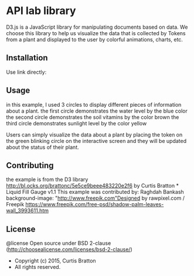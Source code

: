 # API lab library

D3.js is a JavaScript library for manipulating documents based on data. We choose this library to help us visualize the data that is collected by Tokens from a plant and displayed to the user by colorful animations, charts, etc.

## Installation

Use link directly:

<script src="https://d3js.org/d3.v3.min.js"></script>

## Usage

 in this example, I used 3 circles to display different pieces of information about a plant.
 the first circle demonstrates the water level by the blue color
 the second circle demonstrates the soil vitamins by the color brown
 the third circle demonstrates sunlight level by the color yellow

 Users can simply visualize the data about a plant by placing the token on the green blinking circle on the interactive screen and they will be updated about the status of their plant.

## Contributing

the example is from the D3 library http://bl.ocks.org/brattonc/5e5ce9beee483220e2f6 
by Curtis Bratton * Liquid Fill Gauge v1.1
This example was contributed by:
Raghdah Bankash
 background-image: "http://www.freepik.com"Designed by rawpixel.com / Freepik https://www.freepik.com/free-psd/shadow-palm-leaves-wall_3993611.htm


## License
 @license Open source under BSD 2-clause (http://choosealicense.com/licenses/bsd-2-clause/)
 * Copyright (c) 2015, Curtis Bratton
 * All rights reserved.